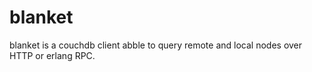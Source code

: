blanket
========

blanket is a couchdb client abble to query remote and local nodes over
HTTP or erlang RPC.
